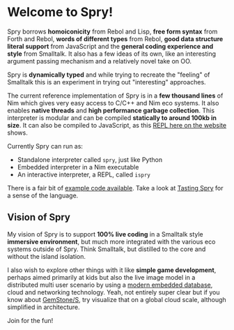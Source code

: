 # Welcome to Spry!

Spry borrows **homoiconicity** from Rebol and Lisp, **free form syntax** from Forth and Rebol, **words of different types** from Rebol, **good data structure literal support** from JavaScript and the **general coding experience and style** from Smalltalk. It also has a few ideas of its own, like an interesting argument passing mechanism and a relatively novel take on OO.

Spry is **dynamically typed** and while trying to recreate the "feeling" of Smalltalk this is an experiment in trying out "interesting" approaches.

The current reference implementation of Spry is in a **few thousand lines** of Nim which gives very easy access to C/C++ and Nim eco systems. It also enables **native threads** and **high performance garbage collection**. This interpreter is modular and can be compiled **statically to around 100kb in size**. It can also be compiled to JavaScript, as this [REPL here on the website](repl.md) shows.

Currently Spry can run as:

* Standalone interpreter called `spry`, just like Python
* Embedded interpreter in a Nim executable
* An interactive interpreter, a REPL, called `ispry`

There is a fair bit of [example code available](https://github.com/gokr/spry/tree/master/examples). Take a look at [Tasting Spry](taste.md) for a sense of the language.

## Vision of Spry

My vision of Spry is to support **100% live coding** in a Smalltalk style **immersive environment**, but much more integrated with the various eco systems outside of Spry. Think Smalltalk, but distilled to the core and without the island isolation.

I also wish to explore other things with it like **simple game development**, perhaps aimed primarily at kids but also the live image model in a distributed multi user scenario by using a [modern embedded database](http://rocksdb.org), cloud and networking technology. Yeah, not entirely super clear but if you know about [GemStone/S](https://gemtalksystems.com/products/gs64/), try visualize that on a global cloud scale, although simplified in architecture.

Join for the fun!